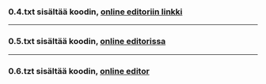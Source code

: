 ### 0.4.txt sisältää koodin, [online editoriin linkki](https://mermaid.live/edit#pako:eNq9VMlu2zAQ_ZUBz7bcpDcdcijaJgiyAXZOVVGMqZHFRCJVcujYMPzvHZlKCyRoGjeLDoRmf3x85EZpV5LKVaCfkaymzwYXHtvCgnwdejbadGgZPnl3F8g_DlzvvMk_T0njoyNZl-RzuLqczqBm7kI-mQSOpaGQ6ZDV1ARjb01WmQmtsO0awq6bWLr7YR1TaoeazRKZIHVLzvQ_lhnDtBxOZudnUDodW7Kcskp6VPw3iMdf9kIo6MJbwOvdrwOxRWMlvCdKrgmkCCrT0HuBvPkPjKe4xKn2puPnQr2QIwNvFjWDq-B3s5k0GwwILIoOQCvSkY1dPJzU3xLxocwk1jWFlDC9vIDKu3Znva7OSmQUfpzdj6FvGyjkTlvupaZyMXbqM7I3DOtCjcQjrSnFDj8cfhwfjA8KBdsRZFkG3-_xP4O0xNbAhcammaO-hSpawepsosuTLcmnlN3VgRcRVOHSyO4yWf7NywPhfP1T-5Ry1Ei15EWepTyLmz6pUFLeDpSVVGFshNvCbiUVI7vp2mqVs480UrHr2R1eUZVX2ATa_gL9xt-W)
-----------
### 0.5.txt sisältää koodin, [online editorissa](https://mermaid.live/edit#pako:eNq9VE1P3DAQ_Ssjn3ezhd5y4NQvoRYq7d6aCg3OZGNwbNeeBNBq_3snOKwEFLSLUHOw4vl4M_PyMhulfU2qVIn-9OQ0fTK4jthVDuQJGNloE9AxXEZ_kyg-d4hxeLDncwqdn5xkXwlfP6-gZQ6pXCwS97WhVOhUtGSTcdemaMyCbrELljCERQqYgVCzGZDpUY38Phf0qU4J31Y_vkPtdd-R4xxV0z-T36fBDo0TdzqsS24JJAkaY-k_NCksFldvaPEUB1zqaALv2-mZF3M065bBN7ADWwnYdIHEopgEdEu6Z-PWTyuNKhQbSk1i3VLKAcvzM2ii7-5v709RjTxy5N1hLP3aQCX_jeNRbaqUy70AjcyH6a5SM7EINGXf8Yfjj_Oj-VGlYDuDoijg9wuc5sH25jSTOVGl0dpL1NfQ9E5QvctsRnI1xRzi_Bj8UOBN3DU4GBm8kONwYX1BbYac_LqyXmVgpyiZLIGjGwg-MbB_kv58vp_ny0PEIdAXI2UX-66jXR20A1kjX0C-iUgEEQYpJbJ_YWI1Ux1FWSq1LOLNGFQpIaybBFRTg70VpVVuK6HYs1_eOa1Kjj3NVB9GrU17W5UN2kTbvyDfBpo)
-----------
### 0.6.tzt sisältää koodin, [online editor](https://mermaid.live/edit#pako:eNplUDFuwzAM_IqgObF3DZk6twXS0UDASnRMVJYUkXJaBPl7VcguglaDcDjeHQ-8aRsdaqMZLwWDxSeCc4Z5CKq-BFnIUoIg6j3HK2P-P6jksvHtf46CKtN5EhXHzWg2UA3BsQp4VSmyKIm_Ec2-6vaHQ-ONen05vqlJJLHpe5biCLmz3E3omcIHdSP1-Alz8ggp9TX6FGqHEydokWCFFqitHss2vH_cA35BT0EJeI9BANRSVwmtzRz-CdI7PWOegVw94e1HNGiZcMZBmwodjlC8DHoI9yqFIvH4Faw2kgvudEmuRq0X12YEz3j_Bt3YjgY)
